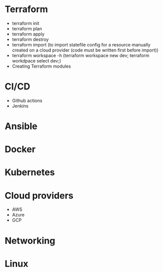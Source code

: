 # Terraform
- terraform init
- terraform plan
- terraform apply
- terraform destroy
- terraform import (to import statefile config for a resource manually created on a cloud provider (code must be written first before import))
- terraform workspace -h (terraform workspace new dev; terraform workdpace select dev;)
- Creating Terraform modules

# CI/CD
- Github actions
- Jenkins

# Ansible

# Docker

# Kubernetes

# Cloud providers
- AWS
- Azure
- GCP

# Networking 
# Linux
